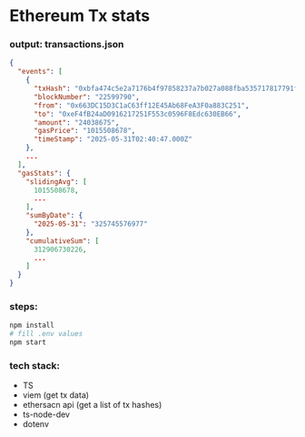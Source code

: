 # Ethereum Tx stats

### output: transactions.json
```json
{
  "events": [
    {
      "txHash": "0xbfa474c5e2a7176b4f97858237a7b027a088fba535717817791f778fe4ec31ce",
      "blockNumber": "22599790",
      "from": "0x663DC15D3C1aC63ff12E45Ab68FeA3F0a883C251",
      "to": "0xeF4fB24aD0916217251F553c0596F8Edc630EB66",
      "amount": "24038675",
      "gasPrice": "1015508678",
      "timeStamp": "2025-05-31T02:40:47.000Z"
    },
    ...
  ],
  "gasStats": {
    "slidingAvg": [
      1015508678,
      ...
    ],
    "sumByDate": {
      "2025-05-31": "325745576977"
    },
    "cumulativeSum": [
      312906730226,
      ...
    ]
  }
}
```

### steps:

```sh
npm install
# fill .env values
npm start
```


### tech stack:

* TS
* viem (get tx data)
* ethersacn api (get a list of tx hashes)
* ts-node-dev
* dotenv